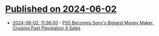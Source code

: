 # [Published on 2024-06-02](index.md)

* [2024-06-02, 11:36:00](https://soylentnews.org/article.pl?sid=24/05/31/2019216&from=rss) - [PS5 Becomes Sony's Biggest Money Maker, Cruising Past Playstation 4 Sales](https://soylentnews.org/article.pl?sid=24/05/31/2019216&from=rss)
